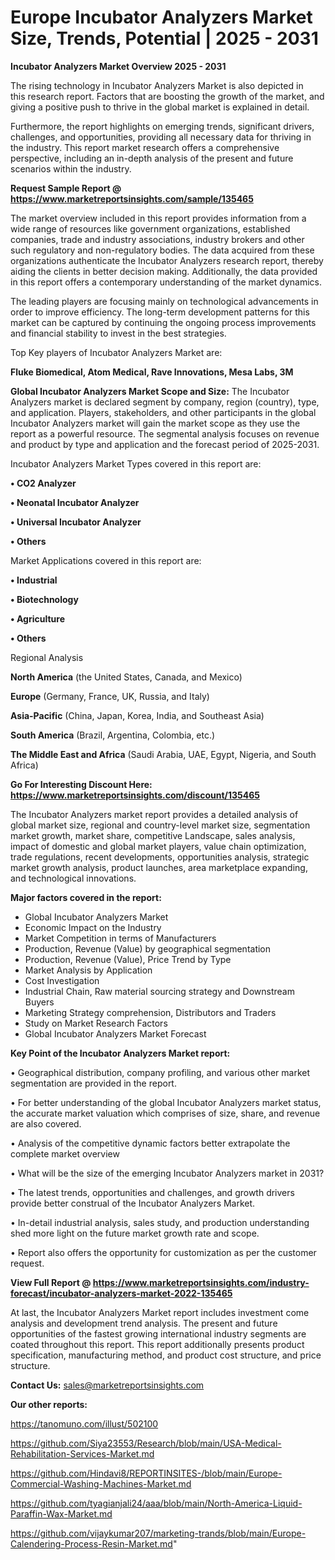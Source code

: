 # Europe Incubator Analyzers Market Size, Trends, Potential | 2025 - 2031

<Strong> Incubator Analyzers Market Overview 2025 - 2031</strong>

The rising technology in Incubator Analyzers Market is also depicted in this research report. Factors that are boosting the growth of the market, and giving a positive push to thrive in the global market is explained in detail.

Furthermore, the report highlights on emerging trends, significant drivers, challenges, and opportunities, providing all necessary data for thriving in the industry. This report market research offers a comprehensive perspective, including an in-depth analysis of the present and future scenarios within the industry.

<strong>Request Sample Report @ <a href=https://www.marketreportsinsights.com/sample/135465>https://www.marketreportsinsights.com/sample/135465</a></strong>

The market overview included in this report provides information from a wide range of resources like government organizations, established companies, trade and industry associations, industry brokers and other such regulatory and non-regulatory bodies. The data acquired from these organizations authenticate the Incubator Analyzers research report, thereby aiding the clients in better decision making. Additionally, the data provided in this report offers a contemporary understanding of the market dynamics.

The leading players are focusing mainly on technological advancements in order to improve efficiency. The long-term development patterns for this market can be captured by continuing the ongoing process improvements and financial stability to invest in the best strategies.

Top Key players of Incubator Analyzers Market are:

<strong>Fluke Biomedical, Atom Medical, Rave Innovations, Mesa Labs, 3M</strong>

<strong><b>Global Incubator Analyzers Market Scope and Size:</b></strong>
The Incubator Analyzers market is declared segment by company, region (country), type, and application. Players, stakeholders, and other participants in the global Incubator Analyzers market will gain the market scope as they use the report as a powerful resource. The segmental analysis focuses on revenue and product by type and application and the forecast period of 2025-2031.

Incubator Analyzers Market Types covered in this report are:

<strong>• CO2 Analyzer

• Neonatal Incubator Analyzer

• Universal Incubator Analyzer

• Others</strong>

Market Applications covered in this report are:

<strong>• Industrial

• Biotechnology

• Agriculture

• Others</strong> 

Regional Analysis

<strong>North America</strong> (the United States, Canada, and Mexico)

<strong>Europe</strong> (Germany, France, UK, Russia, and Italy)

<strong>Asia-Pacific</strong> (China, Japan, Korea, India, and Southeast Asia)

<strong>South America</strong> (Brazil, Argentina, Colombia, etc.)

<strong>The Middle East and Africa</strong> (Saudi Arabia, UAE, Egypt, Nigeria, and South Africa)

<strong>Go For Interesting Discount Here: <a href=https://www.marketreportsinsights.com/discount/135465>https://www.marketreportsinsights.com/discount/135465</a></strong>

The Incubator Analyzers market report provides a detailed analysis of global market size, regional and country-level market size, segmentation market growth, market share, competitive Landscape, sales analysis, impact of domestic and global market players, value chain optimization, trade regulations, recent developments, opportunities analysis, strategic market growth analysis, product launches, area marketplace expanding, and technological innovations.

<strong><b>Major factors covered in the report:</b></strong>
<ul>
  <li>Global Incubator Analyzers Market </li>
  <li>Economic Impact on the Industry</li>
  <li>Market Competition in terms of Manufacturers</li>
  <li>Production, Revenue (Value) by geographical segmentation</li>
  <li>Production, Revenue (Value), Price Trend by Type</li>
  <li>Market Analysis by Application</li>
  <li>Cost Investigation</li>
  <li>Industrial Chain, Raw material sourcing strategy and Downstream Buyers</li>
  <li>Marketing Strategy comprehension, Distributors and Traders</li>
  <li>Study on Market Research Factors</li>
  <li>Global Incubator Analyzers Market Forecast</li>
</ul>

<strong><b>Key Point of the Incubator Analyzers Market report:</b></strong>

• Geographical distribution, company profiling, and various other market segmentation are provided in the report.

• For better understanding of the global Incubator Analyzers market status, the accurate market valuation which comprises of size, share, and revenue are also covered.

• Analysis of the competitive dynamic factors better extrapolate the complete market overview

• What will be the size of the emerging Incubator Analyzers market in 2031?

• The latest trends, opportunities and challenges, and growth drivers provide better construal of the Incubator Analyzers Market.

• In-detail industrial analysis, sales study, and production understanding shed more light on the future market growth rate and scope.

• Report also offers the opportunity for customization as per the customer request.

<strong><b>View Full Report @ <a href=https://www.marketreportsinsights.com/industry-forecast/incubator-analyzers-market-2022-135465>https://www.marketreportsinsights.com/industry-forecast/incubator-analyzers-market-2022-135465</a></b></strong>


At last, the Incubator Analyzers Market report includes investment come analysis and development trend analysis. The present and future opportunities of the fastest growing international industry segments are coated throughout this report. This report additionally presents product specification, manufacturing method, and product cost structure, and price structure.

<strong>Contact Us:</strong>
sales@marketreportsinsights.com

<strong>Our other reports:</strong>

<a href=https://tanomuno.com/illust/502100>https://tanomuno.com/illust/502100</a>

<a href=https://github.com/Siya23553/Research/blob/main/USA-Medical-Rehabilitation-Services-Market.md>https://github.com/Siya23553/Research/blob/main/USA-Medical-Rehabilitation-Services-Market.md</a>

<a href=https://github.com/Hindavi8/REPORTINSITES-/blob/main/Europe-Commercial-Washing-Machines-Market.md>https://github.com/Hindavi8/REPORTINSITES-/blob/main/Europe-Commercial-Washing-Machines-Market.md</a>

<a href=https://github.com/tyagianjali24/aaa/blob/main/North-America-Liquid-Paraffin-Wax-Market.md>https://github.com/tyagianjali24/aaa/blob/main/North-America-Liquid-Paraffin-Wax-Market.md</a>

<a href=https://github.com/vijaykumar207/marketing-trands/blob/main/Europe-Calendering-Process-Resin-Market.md>https://github.com/vijaykumar207/marketing-trands/blob/main/Europe-Calendering-Process-Resin-Market.md</a>"
